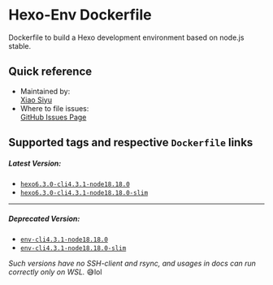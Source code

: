 # Hexo-Env Dockerfile

Dockerfile to build a Hexo development environment based on node.js stable.

## Quick reference

- Maintained by:<br>
  [Xiao Siyu](https://github.com/xiaosiyu0603/hexo-docker/)
- Where to file issues:<br>
  [GitHub Issues Page](https://github.com/xiaosiyu0603/hexo-docker/issues)

## Supported tags and respective `Dockerfile` links

##### Latest Version:

- [`hexo6.3.0-cli4.3.1-node18.18.0`](https://github.com/xiaosiyu0603/hexo-docker/blob/ad52f56d24dcef25c3784a6cedcec6f809a15307/node18.18.0/Dockerfile)
- [`hexo6.3.0-cli4.3.1-node18.18.0-slim`](https://github.com/xiaosiyu0603/hexo-docker/blob/ad52f56d24dcef25c3784a6cedcec6f809a15307/node18.18.0-slim/Dockerfile)

------

##### Deprecated Version:

- [`env-cli4.3.1-node18.18.0`](https://github.com/xiaosiyu0603/hexo-docker/blob/a1bd83e1df62e72d921ab4cdb6f465e7d0b07f46/node18.18.0/Dockerfile)
- [`env-cli4.3.1-node18.18.0-slim`](https://github.com/xiaosiyu0603/hexo-docker/blob/a1bd83e1df62e72d921ab4cdb6f465e7d0b07f46/node18.18.0-slim/Dockerfile)

*Such versions have no SSH-client and rsync, and usages in docs can run correctly only on WSL.* 😅lol
